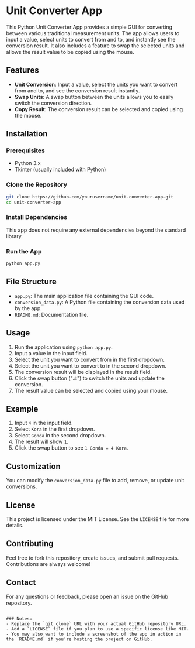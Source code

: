# Unit Converter App

This Python Unit Converter App provides a simple GUI for converting between various traditional measurement units. The app allows users to input a value, select units to convert from and to, and instantly see the conversion result. It also includes a feature to swap the selected units and allows the result value to be copied using the mouse.

## Features

- **Unit Conversion**: Input a value, select the units you want to convert from and to, and see the conversion result instantly.
- **Swap Units**: A swap button between the units allows you to easily switch the conversion direction.
- **Copy Result**: The conversion result can be selected and copied using the mouse.

## Installation

### Prerequisites

- Python 3.x
- Tkinter (usually included with Python)

### Clone the Repository

```bash
git clone https://github.com/yourusername/unit-converter-app.git
cd unit-converter-app
```

### Install Dependencies

This app does not require any external dependencies beyond the standard library.

### Run the App

```bash
python app.py
```

## File Structure

- `app.py`: The main application file containing the GUI code.
- `conversion_data.py`: A Python file containing the conversion data used by the app.
- `README.md`: Documentation file.

## Usage

1. Run the application using `python app.py`.
2. Input a value in the input field.
3. Select the unit you want to convert from in the first dropdown.
4. Select the unit you want to convert to in the second dropdown.
5. The conversion result will be displayed in the result field.
6. Click the swap button ("⇄") to switch the units and update the conversion.
7. The result value can be selected and copied using your mouse.

## Example

1. Input `4` in the input field.
2. Select `Kora` in the first dropdown.
3. Select `Gonda` in the second dropdown.
4. The result will show `1`.
5. Click the swap button to see `1 Gonda = 4 Kora`.

## Customization

You can modify the `conversion_data.py` file to add, remove, or update unit conversions.

## License

This project is licensed under the MIT License. See the `LICENSE` file for more details.

## Contributing

Feel free to fork this repository, create issues, and submit pull requests. Contributions are always welcome!

## Contact

For any questions or feedback, please open an issue on the GitHub repository.

```

### Notes:
- Replace the `git clone` URL with your actual GitHub repository URL.
- Add a `LICENSE` file if you plan to use a specific license like MIT.
- You may also want to include a screenshot of the app in action in the `README.md` if you're hosting the project on GitHub.
